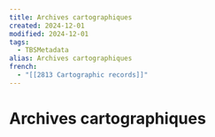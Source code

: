 ```yaml
---
title: Archives cartographiques
created: 2024-12-01
modified: 2024-12-01
tags:
  - TBSMetadata
alias: Archives cartographiques
french:
  - "[[2813 Cartographic records]]"
---
```

# Archives cartographiques
